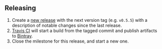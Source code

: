 ## Releasing

1. Create a [new release](https://github.com/sbt/sbt-bintray/releases/new) with the next version tag (e.g. `v0.5.5`) with a description of notable changes since the last release.
1. [Travis CI](https://travis-ci.org/sbt/sbt-bintray) will start a build from the tagged commit and publish artifacts to [Bintray](https://bintray.com/sbt/sbt-plugin-releases/sbt-bintray).
1. Close the milestone for this release, and start a new one.

